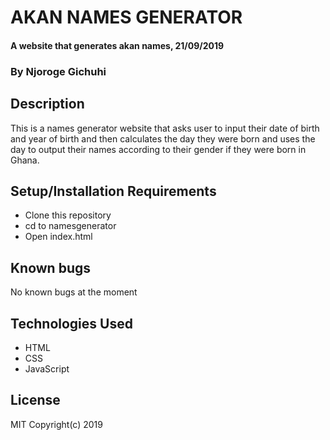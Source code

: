 # AKAN NAMES GENERATOR
#### A website that generates akan names, 21/09/2019
### By Njoroge Gichuhi
## Description
This is a names generator website that asks user to input their date of birth and year of birth and then calculates the day they were born and uses the day to output their names according to their gender if they were born in Ghana.
## Setup/Installation Requirements
+ Clone this repository
+ cd to namesgenerator
+ Open index.html
## Known bugs
No known bugs at the moment
## Technologies Used
+ HTML
+ CSS
+ JavaScript
## License
MIT Copyright(c) 2019

